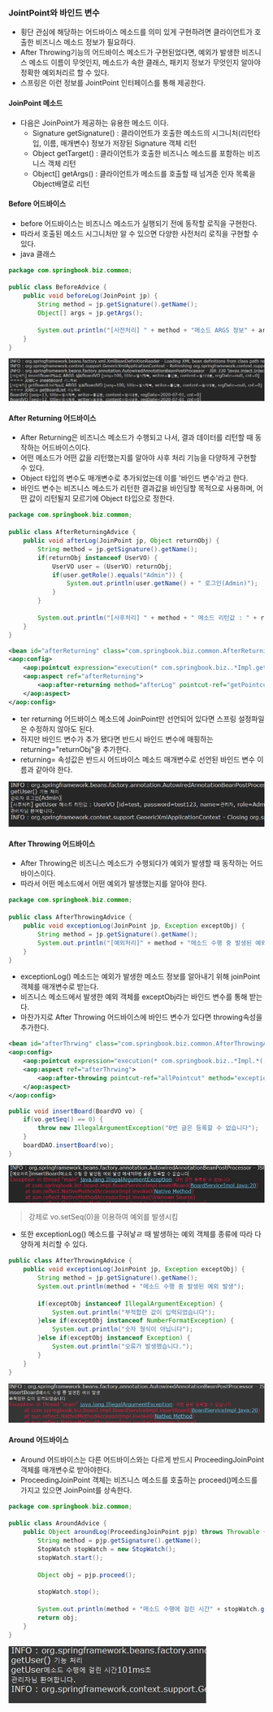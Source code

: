 ### JointPoint와 바인드 변수
- 횡단 관심에 해당하는 어드바이스 메소드를 의미 있게 구현하려면 클라이언트가 호출한 비즈니스 메소드 정보가 필요하다.
- After Throwing기능의 어드바이스 메소드가 구현된었다면, 예외가 발생한 비즈니스 메소드 이름이 무엇인지, 메소드가 속한 클래스, 패키지 정보가 무엇인지 알아야 정확한 예외처리르 할 수 있다.
- 스프링은 이런 정보를 JointPoint 인터페이스를 통해 제공한다.

#### JoinPoint 메소드
- 다음은 JoinPoint가 제공하는 유용한 메소드 이다.
	- Signature getSignature() : 클라이언트가 호출한 메소드의 시그니처(리턴타입, 이름, 매개변수) 정보가 저장된 Signature 객체 리턴
	- Object getTarget() : 클라이언트가 호출한 비즈니스 메소드를 포함하는 비즈니스 객체 리턴
	- Object[] getArgs() : 클라이언트가 메소드를 호출할 때 넘겨준 인자 목록을 Object배열로 리턴



#### Before 어드바이스

- before 어드바이스는 비즈니스 메소드가 실행되기 전에 동작할 로직을 구현한다.
- 따라서 호출된 메소드 시그니처만 알 수 있으면 다양한 사전처리 로직을 구현할 수 있다.
- java 클래스
```java
package com.springbook.biz.common;

public class BeforeAdvice {
	public void beforeLog(JoinPoint jp) {
		String method = jp.getSignature().getName();
		Object[] args = jp.getArgs();
		
		System.out.println("[사전처리] " + method + "메소드 ARGS 정보" + args[0].toString());
	}
}
```
![joinpoint_before](image/joinpoint_before.JPG)



#### After Returning 어드바이스

- After Returning은 비즈니스 메소드가 수행되고 나서, 결과 데이터를 리턴할 때 동작하는 어드바이스이다.
- 어떤 메소드가 어떤 값을 리턴했는지를 알아야 사후 처리 기능을 다양하게 구현할 수 있다.
- Object 타입의 변수도 매개변수로 추가되었는데 이를 '바인드 변수'라고 한다.
- 바인드 변수는 비즈니스 메소드가 리턴한 결과값을 바인딩할 목적으로 사용하며, 어떤 값이 리턴될지 모르기에 Object 타입으로 정한다.

```java
package com.springbook.biz.common;

public class AfterReturningAdvice {
	public void afterLog(JoinPoint jp, Object returnObj) {
		String method = jp.getSignature().getName();
		if(returnObj instanceof UserVO) {
			UserVO user = (UserVO) returnObj;
			if(user.getRole().equals("Admin")) {
				System.out.println(user.getName() + " 로그인(Admin)");
			}
		}
		
		System.out.println("[사후처리] " + method + " 메소드 리턴값 : " + returnObj.toString());
	}
}
```
```xml
<bean id="afterReturning" class="com.springbook.biz.common.AfterReturningAdvice"></bean>
<aop:config>
	<aop:pointcut expression="execution(* com.springbook.biz..*Impl.get*(..))" id="getPointcut"/>
	<aop:aspect ref="afterReturning">
		<aop:after-returning method="afterLog" pointcut-ref="getPointcut" returning="returnObj"/>
	</aop:aspect>
</aop:config>
```

- ter returning 어드바이스 메소드에 JoinPoint만 선언되어 있다면 스프링 설정파일은 수정하지 않아도 된다.
- 하지만 바인드 변수가 추가 됐다면 반드시 바인드 변수에 매핑하는 returning="returnObj"을 추가한다.
- returning= 속성값은 반드시 어드바이스 메소드 매개변수로 선언된 바인드 변수 이름과 같아야 한다.

![joinpoint_afterReturning](image/joinpoint_afterReturning.JPG)



#### After Throwing 어드바이스

- After Throwing은 비즈니스 메소드가 수행되다가 예외가 발생할 때 동작하는 어드바이스이다.
- 따라서 어떤 메소드에서 어떤 예외가 발생했는지를 알아야 한다.

```java
package com.springbook.biz.common;

public class AfterThrowingAdvice {
	public void exceptionLog(JoinPoint jp, Exception exceptObj) {
		String method = jp.getSignature().getName();
		System.out.println("[예외처리]" + method + "메소드 수행 중 발생된 예외 발생 메세지" + exceptObj.getMessage());
	}
}
```
- exceptionLog() 메소드는 예외가 발생한 메소드 정보를 알아내기 위해 joinPoint객체를 매개변수로 받는다. 
- 비즈니스 메소드에서 발생한 예외 객체를 exceptObj라는 바인드 변수를 통해 받는다.
- 마찬가지로 After Throwing 어드바이스에 바인드 변수가 있다면 throwing속성을 추가한다.
```xml
<bean id="afterThrwing" class="com.springbook.biz.common.AfterThrowingAdvice"></bean>
<aop:config>
	<aop:pointcut expression="execution(* com.springbook.biz..*Impl.*(..))" id="allPointcut"/>
	<aop:aspect ref="afterThrwing">
		<aop:after-throwing pointcut-ref="allPointcut" method="exceptionLog" throwing="exceptObj"/>
	</aop:aspect>
</aop:config>
```
```java
public void insertBoard(BoardVO vo) {
	if(vo.getSeq() == 0) {
		throw new IllegalArgumentException("0번 글은 등록할 수 없습니다");
	}
	boardDAO.insertBoard(vo);
}
```
![joinpoint_afterThrowing1](image/joinpoint_afterThrowing1.JPG)
> 강제로 vo.setSeq(0)을 이용하여 예외를 발생시킴

- 또한 exceptionLog() 메소드를 구혀낳ㄹ 때 발생하는 예외 객체를 종류에 따라 다양하게 처리할 수 있다.
```java
public class AfterThrowingAdvice {
	public void exceptionLog(JoinPoint jp, Exception exceptObj) {
		String method = jp.getSignature().getName();
		System.out.println(method + "메소드 수행 중 발생된 예외 발생");
		
		if(exceptObj instanceof IllegalArgumentException) {
			System.out.println("부적합한 값이 입력되었습니다");
		}else if(exceptObj instanceof NumberFormatException) {
			System.out.println("숫자 형식이 아닙니다");
		}else if(exceptObj instanceof Exception) {
			System.out.println("오류가 발생했습니다.");
		}	
	}
}
```
![joinpoint_afterThrowing2](image/joinpoint_afterThrowing2.JPG)



#### Around 어드바이스

- Around 어드바이스는 다른 어드바이스와는 다르게 반드시 ProceedingJoinPoint 객체를 매개변수로 받아야한다.
- ProceedingJoinPoint 객체는 비즈니스 메소드를 호출하는 proceed()메소드를 가지고 있으면 JoinPoint를 상속한다.

```java
package com.springbook.biz.common;

public class AroundAdvice {
	public Object aroundLog(ProceedingJoinPoint pjp) throws Throwable {
		String method = pjp.getSignature().getName();
		StopWatch stopWatch = new StopWatch();
		stopWatch.start();
		
		Object obj = pjp.proceed();
		
		stopWatch.stop();
		
		System.out.println(method + "메소드 수행에 걸린 시간" + stopWatch.getTotalTimeMillis() + "ms초");
		return obj;
	}
}
```
![joinpoint_around](image/joinpoint_around.JPG)























































